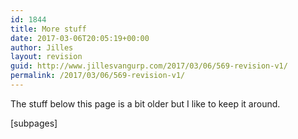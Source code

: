 ```yaml
---
id: 1844
title: More stuff
date: 2017-03-06T20:05:19+00:00
author: Jilles
layout: revision
guid: http://www.jillesvangurp.com/2017/03/06/569-revision-v1/
permalink: /2017/03/06/569-revision-v1/
---
```

The stuff below this page is a bit older but I like to keep it around.

[subpages]
